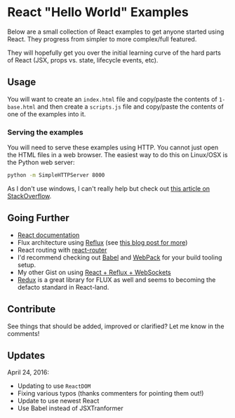 # React "Hello World" Examples

Below are a small collection of React examples to get anyone started using React. They progress from simpler to more complex/full featured.

They will hopefully get you over the initial learning curve of the hard parts of React (JSX, props vs. state, lifecycle events, etc).

## Usage

You will want to create an `index.html` file and copy/paste the contents of `1-base.html` and then create a `scripts.js` file and copy/paste the contents of one of the examples into it.


### Serving the examples

You will need to serve these examples using HTTP. You cannot just open the HTML files in a web browser. The easiest way to do this on Linux/OSX is the Python web server:

```bash
python -m SimpleHTTPServer 8000
```

As I don't use windows, I can't really help but check out [this article on StackOverflow](http://stackoverflow.com/questions/5050851/best-lightweight-web-server-only-static-content-for-windows).

## Going Further

- [React documentation](http://facebook.github.io/react/docs/getting-started.html)
- Flux architecture using [Reflux](https://github.com/spoike/refluxjs) (see [this blog post for more](http://spoike.ghost.io/deconstructing-reactjss-flux/))
- React routing with [react-router](https://github.com/rackt/react-router)
- I'd recommend checking out [Babel](https://babeljs.io/) and [WebPack](https://webpack.github.io/) for your build tooling setup.
- My other Gist on using [React + Reflux + WebSockets](https://gist.github.com/danawoodman/fa6145ee35caae3cd0a2)
- [Redux](https://github.com/reactjs/redux) is a great library for FLUX as well and seems to becoming the defacto standard in React-land.

## Contribute

See things that should be added, improved or clarified? Let me know in the comments!

## Updates

April 24, 2016:

- Updating to use `ReactDOM`
- Fixing various typos (thanks commenters for pointing them out!)
- Update to use newest React
- Use Babel instead of JSXTranformer
